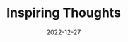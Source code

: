 ---
slug: thought-for-the-day
title: "Inspiring Thoughts"
date: 2022-12-27
excerpt: 'Our sweat will transform Developing India into a Developed India.'
tags: [Inspiration, Motivation, Quotes, Thoughts]
---